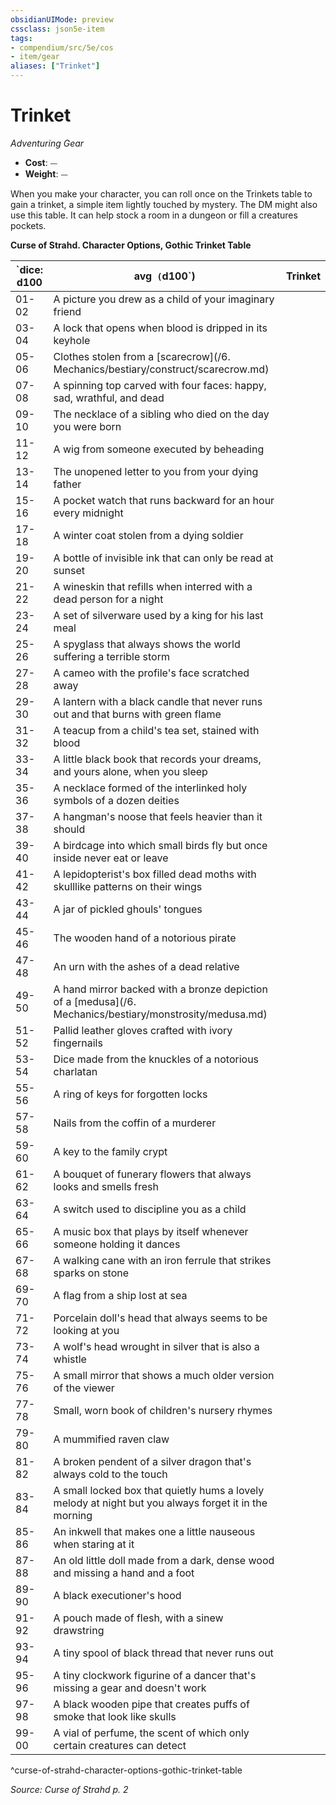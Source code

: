 ```yaml
---
obsidianUIMode: preview
cssclass: json5e-item
tags:
- compendium/src/5e/cos
- item/gear
aliases: ["Trinket"]
---
```

# Trinket
*Adventuring Gear*  

- **Cost**: ⏤
- **Weight**: ⏤

When you make your character, you can roll once on the Trinkets table to gain a trinket, a simple item lightly touched by mystery. The DM might also use this table. It can help stock a room in a dungeon or fill a creatures pockets.

**Curse of Strahd. Character Options, Gothic Trinket Table**

| `dice: d100|avg` (`d100`) | Trinket |
|------------|--------------|---------|
| 01-02 | A picture you drew as a child of your imaginary friend |
| 03-04 | A lock that opens when blood is dripped in its keyhole |
| 05-06 | Clothes stolen from a [scarecrow](/6. Mechanics/bestiary/construct/scarecrow.md) |
| 07-08 | A spinning top carved with four faces: happy, sad, wrathful, and dead |
| 09-10 | The necklace of a sibling who died on the day you were born |
| 11-12 | A wig from someone executed by beheading |
| 13-14 | The unopened letter to you from your dying father |
| 15-16 | A pocket watch that runs backward for an hour every midnight |
| 17-18 | A winter coat stolen from a dying soldier |
| 19-20 | A bottle of invisible ink that can only be read at sunset |
| 21-22 | A wineskin that refills when interred with a dead person for a night |
| 23-24 | A set of silverware used by a king for his last meal |
| 25-26 | A spyglass that always shows the world suffering a terrible storm |
| 27-28 | A cameo with the profile's face scratched away |
| 29-30 | A lantern with a black candle that never runs out and that burns with green flame |
| 31-32 | A teacup from a child's tea set, stained with blood |
| 33-34 | A little black book that records your dreams, and yours alone, when you sleep |
| 35-36 | A necklace formed of the interlinked holy symbols of a dozen deities |
| 37-38 | A hangman's noose that feels heavier than it should |
| 39-40 | A birdcage into which small birds fly but once inside never eat or leave |
| 41-42 | A lepidopterist's box filled dead moths with skulllike patterns on their wings |
| 43-44 | A jar of pickled ghouls' tongues |
| 45-46 | The wooden hand of a notorious pirate |
| 47-48 | An urn with the ashes of a dead relative |
| 49-50 | A hand mirror backed with a bronze depiction of a [medusa](/6. Mechanics/bestiary/monstrosity/medusa.md) |
| 51-52 | Pallid leather gloves crafted with ivory fingernails |
| 53-54 | Dice made from the knuckles of a notorious charlatan |
| 55-56 | A ring of keys for forgotten locks |
| 57-58 | Nails from the coffin of a murderer |
| 59-60 | A key to the family crypt |
| 61-62 | A bouquet of funerary flowers that always looks and smells fresh |
| 63-64 | A switch used to discipline you as a child |
| 65-66 | A music box that plays by itself whenever someone holding it dances |
| 67-68 | A walking cane with an iron ferrule that strikes sparks on stone |
| 69-70 | A flag from a ship lost at sea |
| 71-72 | Porcelain doll's head that always seems to be looking at you |
| 73-74 | A wolf's head wrought in silver that is also a whistle |
| 75-76 | A small mirror that shows a much older version of the viewer |
| 77-78 | Small, worn book of children's nursery rhymes |
| 79-80 | A mummified raven claw |
| 81-82 | A broken pendent of a silver dragon that's always cold to the touch |
| 83-84 | A small locked box that quietly hums a lovely melody at night but you always forget it in the morning |
| 85-86 | An inkwell that makes one a little nauseous when staring at it |
| 87-88 | An old little doll made from a dark, dense wood and missing a hand and a foot |
| 89-90 | A black executioner's hood |
| 91-92 | A pouch made of flesh, with a sinew drawstring |
| 93-94 | A tiny spool of black thread that never runs out |
| 95-96 | A tiny clockwork figurine of a dancer that's missing a gear and doesn't work |
| 97-98 | A black wooden pipe that creates puffs of smoke that look like skulls |
| 99-00 | A vial of perfume, the scent of which only certain creatures can detect |
^curse-of-strahd-character-options-gothic-trinket-table

*Source: Curse of Strahd p. 2*